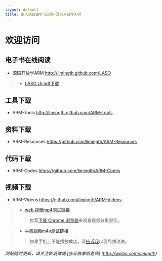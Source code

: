 ```yaml
---
layout: default
title: 嵌入式自由学习之路-源码开放学ARM
---
```


# 欢迎访问 

## 电子书在线阅读   
- 源码开放学ARM    <http://limingth.github.com/LASO>    
>- [LASO.zh.pdf下载](LASO/LASO.zh.pdf)  

## 工具下载  
- ARM-Tools 	<http://limingth.github.com/ARM-Tools>

## 资料下载  
- ARM-Resources	<https://github.com/limingth/ARM-Resources>

## 代码下载  
- ARM-Codes 	<https://github.com/limingth/ARM-Codes>

## 视频下载  
- ARM-Videos 	<https://github.com/limingth/ARM-Videos>

>- [web 视频mp4测试链接](http://limingth.github.com/ARM-Videos/video-demo/test-mp4.html)    
>> 推荐[下载 Chrome 浏览器](http://www.google.com/chrome)来观看视频效果更佳。

>- [手机视频m4v测试链接](http://limingth.github.com/ARM-Videos/video-demo2/test-m4v.html)   
>> 如果手机上不能播放成功，请[告诉我](mailto:2372614758@qq.com)以便尽快改进。




###### 网站随时更新，请关注新浪微博 [@亚嵌李明老师] (http://weibo.com/limingth)
